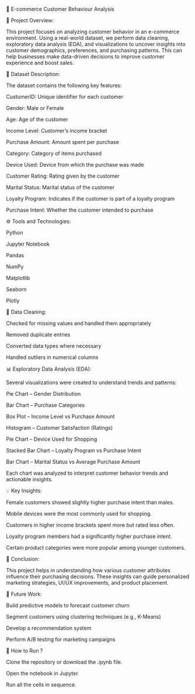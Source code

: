 🛒 E-commerce Customer Behaviour Analysis

📑 Project Overview:

This project focuses on analyzing customer behavior in an e-commerce environment. Using a real-world dataset, we perform data cleaning, exploratory data analysis (EDA), and visualizations to uncover insights into customer demographics, preferences, and purchasing patterns. This can help businesses make data-driven decisions to improve customer experience and boost sales.

📂 Dataset Description:

The dataset contains the following key features:

CustomerID: Unique identifier for each customer

Gender: Male or Female

Age: Age of the customer

Income Level: Customer’s income bracket

Purchase Amount: Amount spent per purchase

Category: Category of items purchased

Device Used: Device from which the purchase was made

Customer Rating: Rating given by the customer

Marital Status: Marital status of the customer

Loyalty Program: Indicates if the customer is part of a loyalty program

Purchase Intent: Whether the customer intended to purchase

⚙️ Tools and Technologies:

Python

Jupyter Notebook

Pandas

NumPy

Matplotlib

Seaborn

Plotly

🧹 Data Cleaning:

Checked for missing values and handled them appropriately

Removed duplicate entries

Converted data types where necessary

Handled outliers in numerical columns

📊 Exploratory Data Analysis (EDA):

Several visualizations were created to understand trends and patterns:

Pie Chart – Gender Distribution

Bar Chart – Purchase Categories

Box Plot – Income Level vs Purchase Amount

Histogram – Customer Satisfaction (Ratings)

Pie Chart – Device Used for Shopping

Stacked Bar Chart – Loyalty Program vs Purchase Intent

Bar Chart – Marital Status vs Average Purchase Amount

Each chart was analyzed to interpret customer behavior trends and actionable insights.

💡 Key Insights:

Female customers showed slightly higher purchase intent than males.

Mobile devices were the most commonly used for shopping.

Customers in higher income brackets spent more but rated less often.

Loyalty program members had a significantly higher purchase intent.

Certain product categories were more popular among younger customers.

🧠 Conclusion:

This project helps in understanding how various customer attributes influence their purchasing decisions. These insights can guide personalized marketing strategies, UI/UX improvements, and product placement.

🚀 Future Work:

Build predictive models to forecast customer churn

Segment customers using clustering techniques (e.g., K-Means)

Develop a recommendation system

Perform A/B testing for marketing campaigns

📁 How to Run ?

Clone the repository or download the .ipynb file.

Open the notebook in Jupyter.

Run all the cells in sequence.
